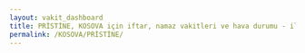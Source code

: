 ```yaml
---
layout: vakit_dashboard
title: PRİSTİNE, KOSOVA için iftar, namaz vakitleri ve hava durumu - ilçe/eyalet seç
permalink: /KOSOVA/PRİSTİNE/
---
```


<script type="text/javascript">
  var GLOBAL_COUNTRY = 'KOSOVA';
  var GLOBAL_CITY = 'PRİSTİNE';
  var GLOBAL_STATE = '';
  var lat = 72;
  var lon = 21;
</script>
